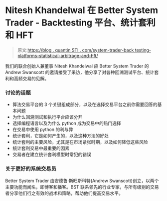 # Nitesh Khandelwal 在 Better System Trader - Backtesting 平台、统计套利和 HFT

> 原文:[https://blog . quantin STI . com/system-trader-back testing-platforms-statistical-arbitrage-and-hft/](https://blog.quantinsti.com/system-trader-backtesting-platforms-statistical-arbitrage-and-hft/)

我们的联合创始人兼董事 Nitesh Khandelwal 应 Better System Trader 的 Andrew Swanscott 的邀请接受了采访，他分享了对各种回溯测试平台、统计套利和高频交易的见解。

### **讨论的话题**

*   算法交易平台的 3 个关键组成部分，以及在选择交易平台之前你需要回答的基本问题
*   为什么回溯测试和执行平台应该分开
*   选择编程语言以及为什么 python 成为交易中的热门选择
*   在交易中使用 python 的利与弊
*   统计套利，它是如何产生的，以及这种方法的好处
*   统计套利的主要风险，尤其是在市场紧张时期，以及如何降低这些风险
*   统计套利交易中最重要的因素
*   交易者在建立统计套利模型时常犯的错误

### **关于更好的系统交易员**

Better System Trader 由安德鲁·斯旺斯科特(Andrew Swanscott)创立，以两个主要功能而闻名，即博客和播客。BST 联系领先的行业专家，与所有级别的交易者分享他们行之有效的战术和策略，帮助他们提高交易水平。